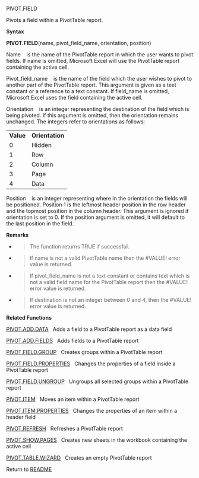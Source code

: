 PIVOT.FIELD

Pivots a field within a PivotTable report.

**Syntax**

**PIVOT.FIELD**(name, pivot\_field\_name, orientation, position)

Name&nbsp;&nbsp;&nbsp;&nbsp;is the name of the PivotTable report in
which the user wants to pivot fields. If name is omitted, Microsoft
Excel will use the PivotTable report containing the active cell.

Pivot\_field\_name&nbsp;&nbsp;&nbsp;&nbsp;is the name of the field which
the user wishes to pivot to another part of the PivotTable report. This
argument is given as a text constant or a reference to a text constant.
If field\_name is omitted, Microsoft Excel uses the field containing the
active cell.

Orientation&nbsp;&nbsp;&nbsp;&nbsp;is an integer representing the
destination of the field which is being pivoted. If this argument is
omitted, then the orientation remains unchanged. The integers refer to
orientations as follows:

|           |                 |
| --------- | --------------- |
| **Value** | **Orientation** |
| 0         | Hidden          |
| 1         | Row             |
| 2         | Column          |
| 3         | Page            |
| 4         | Data            |

Position&nbsp;&nbsp;&nbsp;&nbsp;is an integer representing where in the
orientation the fields will be positioned. Position 1 is the leftmost
header position in the row header and the topmost position in the column
header. This argument is ignored if orientation is set to 0. If the
position argument is omitted, it will default to the last position in
the field.

**Remarks**

  - > The function returns TRUE if successful.

  - > If name is not a valid PivotTable name then the \#VALUE\! error
    > value is returned.

  - > If pivot\_field\_name is not a text constant or contains text
    > which is not a valid field name for the PivotTable report then the
    > \#VALUE\! error value is returned.

  - > If destination is not an integer between 0 and 4, then the
    > \#VALUE\! error value is returned.


**Related Functions**

[PIVOT.ADD.DATA](PIVOT.ADD.DATA.md)&nbsp;&nbsp;&nbsp;Adds a field to a PivotTable report as a
data field

[PIVOT.ADD.FIELDS](PIVOT.ADD.FIELDS.md)&nbsp;&nbsp;&nbsp;Adds fields to a PivotTable report

[PIVOT.FIELD.GROUP](PIVOT.FIELD.GROUP.md)&nbsp;&nbsp;&nbsp;Creates groups within a PivotTable
report

[PIVOT.FIELD.PROPERTIES](PIVOT.FIELD.PROPERTIES.md)&nbsp;&nbsp;&nbsp;Changes the properties of a
field inside a PivotTable report

[PIVOT.FIELD.UNGROUP](PIVOT.FIELD.UNGROUP.md)&nbsp;&nbsp;&nbsp;Ungroups all selected groups within
a PivotTable report

[PIVOT.ITEM](PIVOT.ITEM.md)&nbsp;&nbsp;&nbsp;Moves an item within a PivotTable report

[PIVOT.ITEM.PROPERTIES](PIVOT.ITEM.PROPERTIES.md)&nbsp;&nbsp;&nbsp;Changes the properties of an item
within a header field

[PIVOT.REFRESH](PIVOT.REFRESH.md)&nbsp;&nbsp;&nbsp;Refreshes a PivotTable report

[PIVOT.SHOW.PAGES](PIVOT.SHOW.PAGES.md)&nbsp;&nbsp;&nbsp;Creates new sheets in the workbook
containing the active cell

[PIVOT.TABLE.WIZARD](PIVOT.TABLE.WIZARD.md)&nbsp;&nbsp;&nbsp;Creates an empty PivotTable report



Return to [README](README.md)


